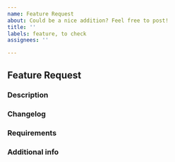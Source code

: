 ```yaml
---
name: Feature Request
about: Could be a nice addition? Feel free to post!
title: ''
labels: feature, to check
assignees: ''

---
```


<!--
So you have a nice feature you want in the module? Nice! Feel free to let us know.
Please, make sure that your feature it's not in the PRs waiting to merge, or inside the develop branch.

You can now erase this warning, and complete the steps below. Cheers :D
-->

## Feature Request

### Description

<!--- Tell us more about your desire feature. Why do you feel that this should be implemented? --->

### Changelog

<!--- Could you know which files are needed to change in order to make it work? --->

### Requirements

<!--- Do you know what's gonna need your feature to get implemented? --->

### Additional info

<!-- Everything else that you think could be useful for us. ;D -->